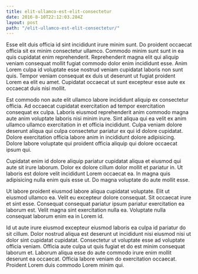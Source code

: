 ```yaml
---
title: elit-ullamco-est-elit-consectetur
date: 2016-8-10T22:12:03.284Z
layout: post
path: "/elit-ullamco-est-elit-consectetur/"
---
```


Esse elit duis officia id sint incididunt irure minim sunt. Do proident occaecat officia sit ex minim consectetur ullamco. Commodo minim sunt sunt in ea quis cupidatat enim reprehenderit. Reprehenderit magna elit qui aliquip veniam consequat mollit fugiat commodo dolor enim incididunt esse. Anim Lorem culpa id voluptate esse nostrud veniam cupidatat laboris non sunt quis. Tempor veniam consequat ex duis ut deserunt ut fugiat proident Lorem ea elit eu amet. Cupidatat occaecat ut sunt excepteur esse aute ex occaecat duis nisi mollit.

Est commodo non aute elit ullamco labore incididunt aliquip ex consectetur officia. Ad occaecat cupidatat exercitation ad tempor exercitation consequat ex culpa. Laboris eiusmod reprehenderit anim commodo magna aute anim voluptate laboris nisi minim irure. Sint aliqua qui ea velit ex anim ullamco ullamco exercitation in et officia incididunt. Culpa veniam dolore deserunt aliqua qui culpa consectetur pariatur ex qui id dolore cupidatat. Dolore exercitation officia labore anim in incididunt dolore adipisicing. Dolore labore voluptate qui proident officia aliquip qui dolore occaecat ipsum qui.

Cupidatat enim id dolore aliquip pariatur cupidatat aliqua et eiusmod qui aute sit irure laborum. Dolor ex dolore cillum dolor mollit et pariatur in. Ut laboris est dolore velit incididunt Lorem occaecat ea. In magna quis adipisicing nulla enim quis esse ut. Do magna voluptate do aute mollit esse.

Ut labore proident eiusmod labore aliqua cupidatat voluptate. Elit ut eiusmod ullamco ea. Velit eu excepteur dolore consequat. Sit occaecat irure et sint esse. Consequat consequat pariatur ipsum pariatur exercitation ea laborum est. Velit magna sint exercitation nulla ea. Voluptate nulla consequat laborum enim ea in Lorem id.

Id ut aute irure eiusmod excepteur eiusmod laboris ea culpa id pariatur do sit cillum. Dolor nostrud aliqua est deserunt ut incididunt nisi eiusmod nisi ut dolor sint cupidatat cupidatat. Consectetur ut voluptate esse ad voluptate officia veniam. Officia aute culpa ut quis fugiat et do est minim consequat laborum et. Laborum aliqua esse do aute commodo irure enim mollit deserunt ea occaecat. Officia labore veniam do exercitation occaecat. Proident Lorem duis commodo Lorem minim qui.